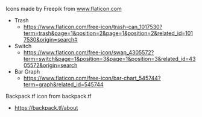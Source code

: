 Icons made by Freepik from www.flaticon.com
- Trash
    - https://www.flaticon.com/free-icon/trash-can_1017530?term=trash&page=1&position=2&page=1&position=2&related_id=1017530&origin=search#
- Switch
    - https://www.flaticon.com/free-icon/swap_4305572?term=switch&page=1&position=3&page=1&position=3&related_id=4305572&origin=search
- Bar Graph
    - https://www.flaticon.com/free-icon/bar-chart_545744?term=graph&related_id=545744

Backpack.tf icon from backpack.tf
- https://backpack.tf/about